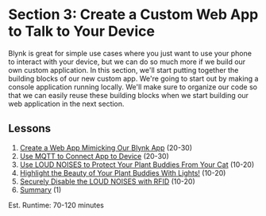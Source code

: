 # Section 3: Create a Custom Web App to Talk to Your Device
Blynk is great for simple use cases where you just want to use your
phone to interact with your device, but we can do so much more if we
build our own custom application. In this section, we'll start putting
together the building blocks of our new custom app. We're going to start
out by making a console application running locally. We'll make sure to
organize our code so that we can easily reuse these building blocks when
we start building our web application in the next section.

## Lessons
1. [Create a Web App Mimicking Our Blynk App](
   01-App.md) (20-30)
2. [Use MQTT to Connect App to Device](
   02-MQTT.md) (20-30)
3. [Use LOUD NOISES to Protect Your Plant Buddies From Your Cat](
   03-Speaker.md) (10-20)
4. [Highlight the Beauty of Your Plant Buddies With Lights!](
   04-NeoPixel.md) (10-20)
5. [Securely Disable the LOUD NOISES with RFID](
   05-RFID.md) (10-20)
6. [Summary](06-Summary.md) (1)

Est. Runtime: 70-120 minutes
